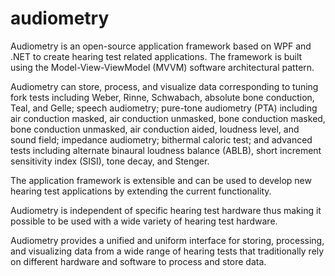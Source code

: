 # audiometry

Audiometry is an open-source application framework based on WPF and .NET to create hearing test related applications. The framework is built using the Model-View-ViewModel (MVVM) software architectural pattern.

Audiometry can store, process, and visualize data corresponding to tuning fork tests including Weber, Rinne, Schwabach, absolute bone conduction, Teal, and Gelle; speech audiometry; pure-tone audiometry (PTA) including air conduction masked, air conduction unmasked, bone conduction masked, bone conduction unmasked, air conduction aided, loudness level, and sound field; impedance audiometry; bithermal caloric test; and advanced tests including alternate binaural loudness balance (ABLB), short increment sensitivity index (SISI), tone decay, and Stenger.

The application framework is extensible and can be used to develop new hearing test applications by extending the current functionality.

Audiometry is independent of specific hearing test hardware thus making it possible to be used with a wide variety of hearing test hardware.

Audiometry provides a unified and uniform interface for storing, processing, and visualizing data from a wide range of hearing tests that traditionally rely on different hardware and software to process and store data.
